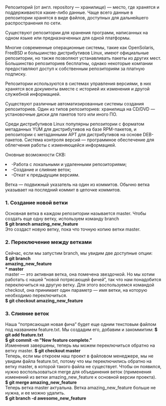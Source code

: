 Репозиторий (от англ. repository — хранилище) — место, где хранятся и поддерживаются какие-либо данные. Чаще всего данные в репозитории хранятся в виде файлов, доступных для дальнейшего распространения по сети.

Существуют репозитории для хранения программ, написанных на одном языке или предназначенных для одной платформы.

Многие современные операционные системы, такие как OpenSolaris, FreeBSD и большинство дистрибутивов Linux, имеют официальные репозитории, но также позволяют устанавливать пакеты из других мест. Большинство репозиториев бесплатны, однако некоторые компании предоставляют доступ к собственным репозиториям за платную подписку.

Репозитории используются в системах управления версиями, в них хранятся все документы вместе с историей их изменения и другой служебной информацией.

Существуют различные автоматизированные системы создания репозиториев. Один из типов репозиториев: хранилища на CD/DVD — установочные диски для пакетов того или иного ПО.

Среди дистрибутивов Linux популярны репозитории с форматом метаданных YUM для дистрибутивов на базе RPM-пакетов, и репозитории с метаданными APT для дистрибутивов на основе DEB-пакетов.
Система контроля версий — программное обеспечение для облегчения работы с изменяющейся информацией.

Оновные возможности СКВ: 
<li>-Работа с локальными и удаленными репозиториями;</li>
<li>-Создание и слияние веток;</li>
<li>-Откат к предыдущим версиям.</li>

Ветка — подвижный указатель на один из коммитов. Обычно ветка указывает на последний коммит в цепочке коммитов.
<h3>1. Создание новой ветки</h3>
Основная ветка в каждом репозитории называется master. Чтобы создать еще одну ветку, используем команду branch <name><br>
  <b>$ git branch amazing_new_feature</b><br>
Это создаст новую ветку, пока что точную копию ветки master.
  
  <h3>2. Переключение между ветками</h3>
Сейчас, если мы запустим branch, мы увидим две доступные опции:<br>
<b>$ git branch<br>
amazing_new_feature<br>
  * master</b><br>
master — это активная ветка, она помечена звездочкой. Но мы хотим работать с нашей “новой потрясающей фичей”, так что нам понадобится переключиться на другую ветку. Для этого воспользуемся командой checkout, она принимает один параметр — имя ветки, на которую необходимо переключиться.<br>
  <b>$ git checkout amazing_new_feature</b><br>
  
  <h3>3. Слияние веток</h3>
Наша “потрясающая новая фича” будет еще одним текстовым файлом под названием feature.txt. Мы создадим его, добавим и закоммитим:
<b>$ git add feature.txt<br>
   $ git commit -m "New feature complete.”</b><br>
Изменения завершены, теперь мы можем переключиться обратно на ветку master.
  <b>$ git checkout master</b><br>
Теперь, если мы откроем наш проект в файловом менеджере, мы не увидим файла feature.txt, потому что мы переключились обратно на ветку master, в которой такого файла не существует. Чтобы он появился, нужно воспользоваться merge для объединения веток (применения изменений из ветки amazing_new_feature к основной версии проекта).<br>
  <b>$ git merge amazing_new_feature</b><br>
Теперь ветка master актуальна. Ветка amazing_new_feature больше не нужна, и ее можно удалить.<br>
  <b>$ git branch -d awesome_new_feature</b><br>  
